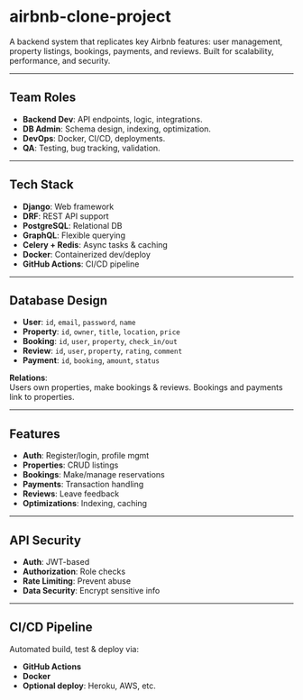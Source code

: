 # airbnb-clone-project

A backend system that replicates key Airbnb features: user management, property listings, bookings, payments, and reviews. Built for scalability, performance, and security.

---

##  Team Roles

- **Backend Dev**: API endpoints, logic, integrations.
- **DB Admin**: Schema design, indexing, optimization.
- **DevOps**: Docker, CI/CD, deployments.
- **QA**: Testing, bug tracking, validation.

---

##  Tech Stack

- **Django**: Web framework
- **DRF**: REST API support
- **PostgreSQL**: Relational DB
- **GraphQL**: Flexible querying
- **Celery + Redis**: Async tasks & caching
- **Docker**: Containerized dev/deploy
- **GitHub Actions**: CI/CD pipeline

---

##  Database Design

- **User**: `id`, `email`, `password`, `name`
- **Property**: `id`, `owner`, `title`, `location`, `price`
- **Booking**: `id`, `user`, `property`, `check_in/out`
- **Review**: `id`, `user`, `property`, `rating`, `comment`
- **Payment**: `id`, `booking`, `amount`, `status`

**Relations**:  
Users own properties, make bookings & reviews. Bookings and payments link to properties.

---

##  Features

- **Auth**: Register/login, profile mgmt
- **Properties**: CRUD listings
- **Bookings**: Make/manage reservations
- **Payments**: Transaction handling
- **Reviews**: Leave feedback
- **Optimizations**: Indexing, caching

---

##  API Security

- **Auth**: JWT-based
- **Authorization**: Role checks
- **Rate Limiting**: Prevent abuse
- **Data Security**: Encrypt sensitive info

---

##  CI/CD Pipeline

Automated build, test & deploy via:
- **GitHub Actions**
- **Docker**
- **Optional deploy**: Heroku, AWS, etc.
